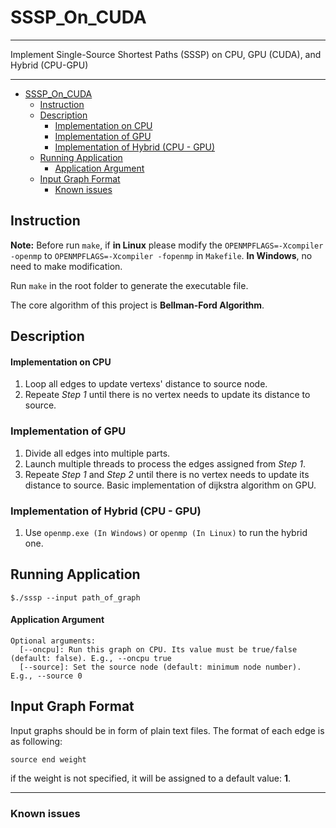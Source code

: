 # SSSP_On_CUDA

---

Implement Single-Source Shortest Paths (SSSP) on CPU, GPU (CUDA), and Hybrid (CPU-GPU)

---

<!-- TOC -->

- [SSSP_On_CUDA](#sssponcuda)
  - [Instruction](#instruction)
  - [Description](#description)
      - [Implementation on CPU](#implementation-on-cpu)
    - [Implementation of GPU](#implementation-of-gpu)
    - [Implementation of Hybrid (CPU - GPU)](#implementation-of-hybrid-cpu---gpu)
  - [Running Application](#running-application)
      - [Application Argument](#application-argument)
  - [Input Graph Format](#input-graph-format)
    - [Known issues](#known-issues)

<!-- /TOC -->

## Instruction

**Note:** Before run `make`, if **in Linux** please modify the `OPENMPFLAGS=-Xcompiler -openmp` to `OPENMPFLAGS=-Xcompiler -fopenmp` in `Makefile`. **In Windows**, no need to make modification.

Run `make` in the root folder to generate the executable file.

The core algorithm of this project is **Bellman-Ford Algorithm**.

## Description

#### Implementation on CPU

1. Loop all edges to update vertexs' distance to source node.
2. Repeate *Step 1* until there is no vertex needs to update its distance to source.

### Implementation of GPU

1. Divide all edges into multiple parts.
2. Launch multiple threads to process the edges assigned from *Step 1*.
3. Repeate *Step 1* and *Step 2* until there is no vertex needs to update its distance to source.
Basic implementation of dijkstra algorithm on GPU.

### Implementation of Hybrid (CPU - GPU)

1. Use `openmp.exe (In Windows)` or `openmp (In Linux)` to run the hybrid one.

## Running Application

```shell
$./sssp --input path_of_graph
```

#### Application Argument

```
Optional arguments:
  [--oncpu]: Run this graph on CPU. Its value must be true/false (default: false). E.g., --oncpu true
  [--source]: Set the source node (default: minimum node number). E.g., --source 0  
```

## Input Graph Format

Input graphs should be in form of plain text files. The format of each edge is as following:

```
source end weight
```

if the weight is not specified, it will be assigned to a default value: **1**.


---

### Known issues
